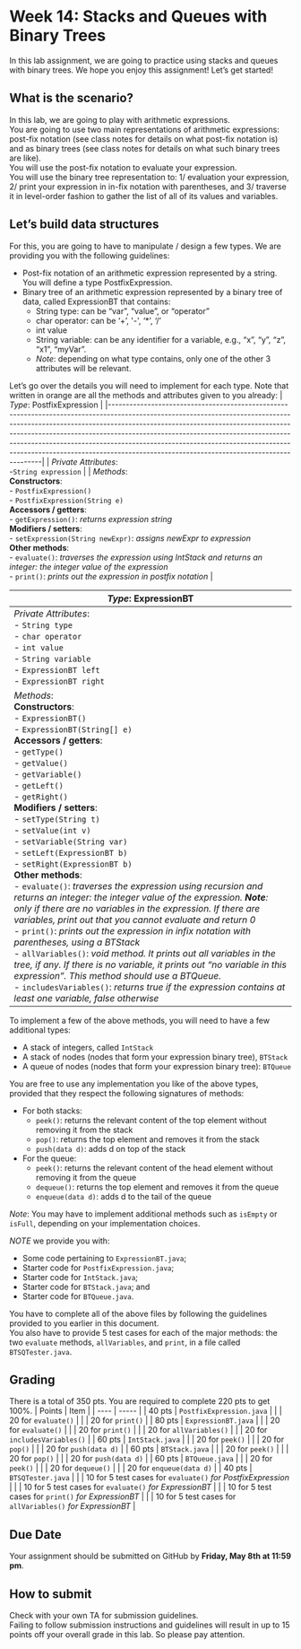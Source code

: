 # Week 14: Stacks and Queues with Binary Trees
In this lab assignment, we are going to practice using stacks and queues with binary trees. We hope you enjoy this assignment! Let’s get started!

## What is the scenario?
In this lab, we are going to play with arithmetic expressions. 
<br/>You are going to use two main representations of arithmetic expressions: post-fix notation (see class notes for details on what post-fix notation is) and as binary trees (see class notes for details on what such binary trees are like).
<br/>You will use the post-fix notation to evaluate your expression.
<br/>You will use the binary tree representation to: 1/ evaluation your expression, 2/ print your expression in in-fix notation with parentheses, and 3/ traverse it in level-order fashion to gather the list of all of its values and variables.

## Let’s build data structures
For this, you are going to have to manipulate / design a few types. We are providing you with the following guidelines:
- Post-fix notation of an arithmetic expression  represented by a string. You will define a type PostfixExpression.
- Binary tree of an arithmetic expression  represented by a binary tree of data, called ExpressionBT that contains:
	- String type: can be “var”, “value”, or “operator”
	- char operator: can be ‘+’, '-', ‘*’, ‘/’
	- int value
	- String variable: can be any identifier for a variable, e.g., “x”, “y”, “z”, “x1”, “myVar”.
	- _Note_: depending on what type contains, only one of the other 3 attributes will be relevant.

Let’s go over the details you will need to implement for each type. Note that written in orange are all the methods and attributes given to you already:
| _Type_: PostfixExpression |
|-----------------------------------------------------------------------------------------------------------------------------------------------------------------------------------------------------------------------------------------------------------------------------------------------------------------------------------------------------------------------------------------------------------------------------------------------------------------|
| _Private Attributes_:<br>-`String expression` |
| _Methods_:<br>__Constructors__: <br>- `PostfixExpression()`<br>- `PostfixExpression(String e)`<br>__Accessors / getters__:<br>- `getExpression()`: _returns expression string_<br>__Modifiers / setters__:<br>- `setExpression(String newExpr)`: _assigns newExpr to expression_<br>__Other methods__:<br>- `evaluate()`: _traverses the expression using IntStack and returns an integer: the integer value of the expression_<br>- `print()`: _prints out the expression in postfix notation_ |

| _Type_: ExpressionBT |
|---------------------------------------------------------------------------------------------------------------------------------------------------------------------------------------------------------------------------------------------------------------------------------------------------------------------------------------------------------------------------------------------------------------------------------------------------------------------------------------------------------------------------------------------------------------------------------------------------------------------------------------------------------------------------------------------------------------------------------------------------------------------------------------------------------------------------------------------------------------------------------------------------------------------------------------------------------------------------------------------------------------------------------------------------------------------------------------------|
| _Private Attributes_:<br>- `String type`<br>- `char operator`<br>- `int value`<br>- `String variable`<br>- `ExpressionBT left`<br>- `ExpressionBT right` |
| _Methods_:<br>__Constructors__: <br>- `ExpressionBT()`<br>- `ExpressionBT(String[] e)`<br>__Accessors / getters__:<br>- `getType()`<br>- `getValue()`<br>- `getVariable()`<br>- `getLeft()`<br>- `getRight()`<br>__Modifiers / setters__:<br>- `setType(String t)`<br>- `setValue(int v)`<br>- `setVariable(String var)`<br>- `setLeft(ExpressionBT b)`<br>- `setRight(ExpressionBT b)`<br>__Other methods__:<br>- `evaluate()`: _traverses the expression using recursion and returns an integer: the integer value of the expression. __Note__: only if there are no variables in the expression. If there are variables, print out that you cannot evaluate and return 0_<br>- `print()`: _prints out the expression in infix notation with parentheses, using a BTStack_<br>- `allVariables()`: _void method. It prints out all variables in the tree, if any. If there is no variable, it prints out “no variable in this expression”. This method should use a BTQueue._<br>- `includesVariables()`: _returns true if the expression contains at least one variable, false otherwise_ |

To implement a few of the above methods, you will need to have a few additional types: 
- A stack of integers, called `IntStack`
- A stack of nodes (nodes that form your expression binary tree), `BTStack`
- A queue of nodes (nodes that form your expression binary tree): `BTQueue`

You are free to use any implementation you like of the above types, provided that they respect the following signatures of methods:
- For both stacks:
	- `peek()`: returns the relevant content of the top element without removing it from the stack
	- `pop()`: returns the top element and removes it from the stack
	- `push(data d)`: adds d on top of the stack
- For the queue:
	- `peek()`: returns the relevant content of the head element without removing it from the queue
	- `dequeue()`: returns the top element and removes it from the queue
	- `enqueue(data d)`: adds d to the tail of the queue

_Note_: You may have to implement additional methods such as `isEmpty` or `isFull`, depending on your implementation choices.

_NOTE_ we provide you with:
- Some code pertaining to `ExpressionBT.java`; 
- Starter code for `PostfixExpression.java`; 
- Starter code for `IntStack.java`;
- Starter code for `BTStack.java`; and
- Starter code for `BTQueue.java`.

You have to complete all of the above files by following the guidelines provided to you earlier in this document.
<br/>You also have to provide 5 test cases for each of the major methods: the two `evaluate` methods, `allVariables`, and `print`, in a file called `BTSQTester.java`.

## Grading
There is a total of 350 pts. You are required to complete 220 pts to get 100%.
| Points | Item | 
| ---- | ----- | 
| 40 pts | `PostfixExpression.java` |
| | 20 for `evaluate()` |
| | 20 for `print()` |
| 80 pts | `ExpressionBT.java` |
| | 20 for `evaluate()` |
| | 20 for `print()` |
| | 20 for `allVariables()` |
| | 20 for `includesVariables()` |
| 60 pts | `IntStack.java` |
| | 20 for `peek()` |
| | 20 for `pop()` |
| | 20 for `push(data d)` |
| 60 pts | `BTStack.java` |
| | 20 for `peek()` |
| | 20 for `pop()` |
| | 20 for `push(data d)` |
| 60 pts | `BTQueue.java` |
| | 20 for `peek()` |
| | 20 for `dequeue()` |
| | 20 for `enqueue(data d)` |
| 40 pts | `BTSQTester.java` |
| | 10 for 5 test cases for `evaluate()` _for PostfixExpression_ |
| | 10 for 5 test cases for `evaluate()` _for ExpressionBT_ |
| | 10 for 5 test cases for `print()` _for ExpressionBT_ |
| | 10 for 5 test cases for `allVariables()` _for ExpressionBT_ |

## Due Date
Your assignment should be submitted on GitHub by __Friday, May 8th at 11:59 pm__.

## How to submit
Check with your own TA for submission guidelines.
<br/>Failing to follow submission instructions and guidelines will result in up to 15 points off your overall grade in this lab. So please pay attention.